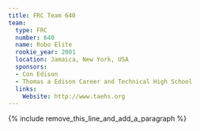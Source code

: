 ```yaml
---
title: FRC Team 640
team:
  type: FRC
  number: 640
  name: Robo Elite
  rookie_year: 2001
  location: Jamaica, New York, USA
  sponsors:
  - Con Edison
  - Thomas a Edison Career and Technical High School
  links:
    Website: http://www.taehs.org
---
```


{% include remove_this_line_and_add_a_paragraph %}